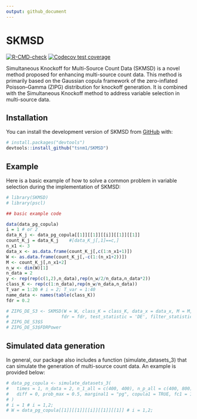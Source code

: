 ```yaml
---
output: github_document
---
```


<!-- README.md is generated from README.Rmd. Please edit that file -->



# SKMSD

<!-- badges: start -->
[![R-CMD-check](https://github.com/tsnm1/SKMSD/actions/workflows/R-CMD-check.yaml/badge.svg)](https://github.com/tsnm1/SKMSD/actions/workflows/R-CMD-check.yaml)
[![Codecov test coverage](https://codecov.io/gh/tsnm1/SKMSD/branch/main/graph/badge.svg)](https://app.codecov.io/gh/tsnm1/SKMSD?branch=main)
<!-- badges: end -->

Simultaneous Knockoff for Multi-Source Count Data (SKMSD) is a novel method proposed for enhancing multi-source count data. This method is primarily based on the Gaussian copula framework of the zero-inflated Poisson–Gamma (ZIPG) distribution for knockoff generation. It is combined with the Simultaneous Knockoff method to address variable selection in multi-source data. 

## Installation

You can install the development version of SKMSD from [GitHub](https://github.com/) with:

``` r
# install.packages("devtools")
devtools::install_github("tsnm1/SKMSD")
```

## Example

Here is a basic example of how to solve a common problem in variable selection during the implementation of SKMSD:


```r
# library(SKMSD)
# library(pscl)

## basic example code

data(data_pg_copula)
i = 1 # or 2
data_K_j <- data_pg_copula[[1]][[1]][[i]][[1]][[1]] 
count_K_j = data_K_j    #[data_K_j[,1]==c,]
n_x1 <- 3
data_x <- as.data.frame(count_K_j[,c(1:n_x1+1)])
W <- as.data.frame(count_K_j[,-c(1:(n_x1+2))])
M <- count_K_j[,n_x1+2]
n_w <- dim(W)[1]
n_data = 2
y <- rep(rep(c(1,2),n_data),rep(n_w/2/n_data,n_data*2))
class_K <- rep(c(1:n_data),rep(n_w/n_data,n_data))
T_var = 1:20 # i = 2; T_var = 1:40
name_data <- names(table(class_K))
fdr = 0.2

# ZIPG_DE_S3 <- SKMSD(W = W, class_K = class_K, data_x = data_x, M = M, y = y, T_var = T_var,
#                    fdr = fdr, test_statistic = 'DE', filter_statistics = 3)
# ZIPG_DE_S3$S
# ZIPG_DE_S3$FDRPower
```


## Simulated data generation

In general, our package also includes a function (simulate_datasets_3) that can simulate the generation of multi-source count data. An example is provided below:


```r
# data_pg_copula <- simulate_datasets_3(
#   times = 1, n_data = 2, n_1_all = c(400, 400), n_p_all = c(400, 800), n_p = c(40, 80),
#   diff = 0, prob_max = 0.5, marginal1 = "pg", copula1 = TRUE, fc1 = 1,
# )
# i = 1 # i = 1,2;
# W = data_pg_copula[[1]][[1]][[i]][[1]][[1]] # i = 1,2;
```

<!-- You'll still need to render `README.Rmd` regularly, to keep `README.md` up-to-date. `devtools::build_readme()` is handy for this. -->

<!-- You can also embed plots, for example: -->

<!-- ```{r pressure, echo = FALSE} -->
<!-- # plot(pressure) -->
<!-- ``` -->

<!-- In that case, don't forget to commit and push the resulting figure files, so they display on GitHub and CRAN. -->
